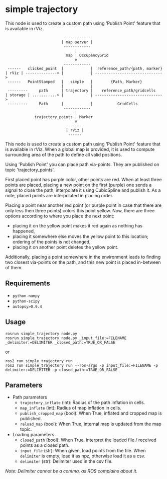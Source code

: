 # simple trajectory
This node is used to create a custom path using 'Publish Point' feature that is available in rViz.

```
                          ------------
                         | map server |
                          ------------
                               |
                           map | OccupancyGrid
                               v
                          ------------
 ------   clicked_point  |            |  reference_path/{path, marker}
| rViz | --------------> |            | ------------------------------>
 ------   PointStamped   |   simple   |        {Path, Marker}
                         |            |
 ---------     path      | trajectory |    reference_path/gridcells
| storage | ...........> |            | ------------------------------>
 ---------     Path      |            |           GridCells
                          ------------
                               |
             trajectory_points | Marker
                               v
                            ------
                           | rViz |
                            ------
```

This node is used to create a custom path using 'Publish Point' feature that is available in rViz. When a global map is provided, it is used to compute surrounding area of the path to define all valid positions.

Using 'Publish Point' you can place path via-points. They are published on topic 'trajectory_points'.

First placed point has purple color, other points are red. When at least three points are placed, placing a new point on the first (purple) one sends a signal to close the path, interpolate it using CubicSpline and publish it. As a note, placed points are interpolated in placing order.

Placing a point near another red point (or purple point in case that there are only less then three points) colors this point yellow. Now, there are three options according to where you place the next point:
- placing it on the yellow point makes it red again as nothing has happened,
- placing it somewhere else moves the yellow point to this location; ordering of the points is not changed,
- placing it on another point deletes the yellow point.

Additionally, placing a point somewhere in the environment leads to finding two closest via-points on the path, and this new point is placed in-between of them.


## Requirements

- `python-numpy`
- `python-scipy`
- `autopsy>0.9.4`


## Usage

```
rosrun simple_trajectory node.py
rosrun simple_trajectory node.py _input_file:=FILENAME _delimiter:=DELIMITER _closed_path:=TRUE_OR_FALSE
```

or

```
ros2 run simple_trajectory run
ros2 run simple_trajectory run --ros-args -p input_file:=FILENAME -p delimiter:=DELIMITER -p closed_path:=TRUE_OR_FALSE
```


## Parameters

- Path parameters
  - `trajectory_inflate` (int): Radius of the path inflation in cells.
  - `map_inflate` (int): Radius of map inflation in cells.
  - `publish_cropped_map` (bool): When True, inflated and cropped map is published.
  - `reload_map` (bool): When True, internal map is updated from the map topic.
- Loading parameters
  - `closed_path` (bool): When True, interpret the loaded file / received points as a closed path.
  - `input_file` (str): When given, load points from the file. When `delimiter` is empty, load it as npz, otherwise load it as a csv.
  - `delimiter` (str): Delimiter used in the csv file.

_Note: Delimiter cannot be a comma, as ROS complains about it._
